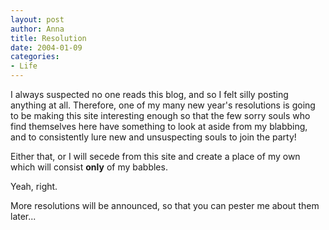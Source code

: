 ```yaml
--- 
layout: post
author: Anna
title: Resolution
date: 2004-01-09
categories: 
- Life
---
```


I always suspected no one reads this blog, and so I felt silly posting anything at all. Therefore, one of my many new year's resolutions is going to be making this site interesting enough so that the few sorry souls who find themselves here have something to look at aside from my blabbing, and to consistently lure new and unsuspecting souls to join the party!

Either that, or I will secede from this site and create a place of my own which will consist <b>only</b> of my babbles.

Yeah, right.

More resolutions will be announced, so that you can pester me about them later...
